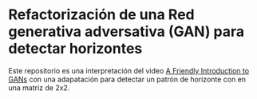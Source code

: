 # Refactorización de una Red generativa adversativa (GAN) para detectar horizontes

Este repositorio es una interpretación del video [A Friendly Introduction to GANs](https://www.youtube.com/watch?v=8L11aMN5KY8)
con una adapatación para detectar un patrón de horizonte con en una matriz de 2x2.